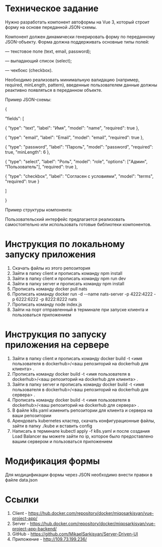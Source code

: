 # Техническое задание
Нужно разработать компонент автоформы на Vue 3, который строит форму на основе переданной JSON-схемы.

Компонент должен динамически генерировать форму по переданному JSON-объекту. Форма должна поддерживать основные типы полей:

— текстовое поле (text, email, password);

— выпадающий список (select);

— чекбокс (checkbox).

Необходимо реализовать минимальную валидацию (например, required, minLength, pattern), введенные пользователем данные должны реактивно появляться в переданном объекте.

Пример JSON-схемы:

{

"fields": [

{ "type": "text", "label": "Имя", "model": "name", "required": true },

{ "type": "email", "label": "Email", "model": "email", "required": true },

{ "type": "password", "label": "Пароль", "model": "password", "required": true, "minLength": 6 },

{ "type": "select", "label": "Роль", "model": "role", "options": ["Админ", "Пользователь"], "required": true },

{ "type": "checkbox", "label": "Согласен с условиями", "model": "terms", "required": true }

]

}

Пример структуры компонента:

<FormGenerator :schema="formSchema" v-model="formData" />

Пользовательский интерфейс предлагается реализовать самостоятельно или использовать готовые библиотеки компонентов.

# Инструкция по локальному запуску приложения
1. Скачать файлы из этого репозитория
2. Зайти в папку client и прописать команду npm install
3. Зайти в папку client и прописать команду npm run dev
4. Зайти в папку server и прописать команду npm install
5. Прописать команду docker pull nats
6. Прописать команду docker run -d --name nats-server -p 4222:4222 -p 6222:6222 -p 8222:8222 nats
7. Прописать команду node index.js
8. Зайти на порт отправленный в терминале при запуске клиента и пользоваться приложением

# Инструкция по запуску приложения на сервере
1. Зайти в папку client и прописать команду docker build -t <имя пользователя в dockerhub>/<ваш репозиторий на dockerhub для клиента> .
2. Прописать команду docker build -t <имя пользователя в dockerhub>/<ваш репозиторий на dockerhub для клиента> .
3. Зайти в папку server и прописать команду docker build -t <имя пользователя в dockerhub>/<ваш репозиторий на dockerhub для сервера> .
4. Прописать команду docker build -t <имя пользователя в dockerhub>/<ваш репозиторий на dockerhub для сервера> .
5. В файле k8s.yaml изменить репозитории для клиента и сервера на ваши репозитории
6. Арендовать kubernetes кластер, скачать конфигурационные файлы, зайти в папку ./kube и вставить config
7. Написать в терминале kubectl apply -f k8s.yaml и после создания Load Balancer вы можете зайти по ip, которое было предоставлено вашим сервером и пользоваться приложением

# Модификация формы
Для модицификации формы через JSON необходимо внести правки в файле data.json

# Ссылки
1. Client - https://hub.docker.com/repository/docker/miqosarkisyan/vue-project-app/
2. Server - https://hub.docker.com/repository/docker/miqosarkisyan/vue-project-app-backend/
3. GitHub - https://github.com/MikaelSarkisyan/Server-Driven-UI
4. Приложение - http://109.73.199.236/
